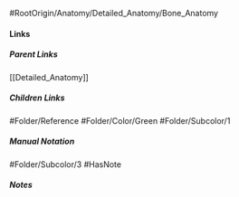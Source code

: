 #RootOrigin/Anatomy/Detailed_Anatomy/Bone_Anatomy
#### Links
##### Parent Links
[[Detailed_Anatomy]]
##### Children Links
#Folder/Reference
#Folder/Color/Green
#Folder/Subcolor/1
##### Manual Notation
#Folder/Subcolor/3
#HasNote
##### Notes